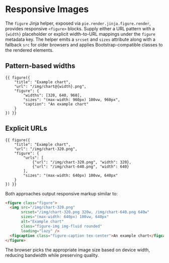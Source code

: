 # Responsive Images

The `figure` Jinja helper, exposed via `pie.render.jinja.figure.render`,
provides responsive `<figure>` blocks. Supply either a URL pattern with a
`{width}` placeholder or explicit width-to-URL mappings under the `figure`
metadata key. The helper emits a `srcset` and `sizes` attribute along with a
fallback `src` for older browsers and applies Bootstrap-compatible classes to
the rendered elements.

## Pattern-based widths

```jinja
{{ figure({
    "title": "Example chart",
    "url": "/img/chart@{width}.png",
    "figure": {
        "widths": [320, 640, 960],
        "sizes": "(max-width: 960px) 100vw, 960px",
        "caption": "An example chart"
    }
}) }}
```

## Explicit URLs

```jinja
{{ figure({
    "title": "Example chart",
    "url": "/img/chart-320.png",
    "figure": {
        "urls": [
            {"url": "/img/chart-320.png", "width": 320},
            {"url": "/img/chart-640.png", "width": 640}
        ],
        "sizes": "(max-width: 640px) 100vw, 640px"
    }
}) }}
```

Both approaches output responsive markup similar to:

```html
<figure class="figure">
  <img src="/img/chart-320.png"
       srcset="/img/chart-320.png 320w, /img/chart-640.png 640w"
       sizes="(max-width: 640px) 100vw, 640px"
       alt="Example chart"
       class="figure-img img-fluid rounded"
       loading="lazy" />
  <figcaption class="figure-caption tex-center">An example chart</figcaption>
</figure>
```

The browser picks the appropriate image size based on device width, reducing
bandwidth while preserving quality.
